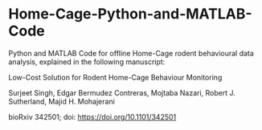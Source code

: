 # Home-Cage-Python-and-MATLAB-Code
Python and MATLAB Code for offline Home-Cage rodent behavioural data analysis, explained in the following manuscript:

Low-Cost Solution for Rodent Home-Cage Behaviour Monitoring

Surjeet Singh, Edgar Bermudez Contreras, Mojtaba Nazari, Robert J. Sutherland, Majid H. Mohajerani

bioRxiv 342501; doi: https://doi.org/10.1101/342501


